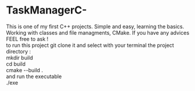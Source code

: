 # TaskManagerC-
This is one of my first C++ projects. Simple and easy, learning the basics. Working with classes and file managments, CMake. If you have any advices FEEL free to ask ! <br>
to run this project git clone it and select with your terminal the project directory : <br>
mkdir build <br>
cd build <br> 
cmake --build . <br>
and run the executable  <br>
./exe <br>
